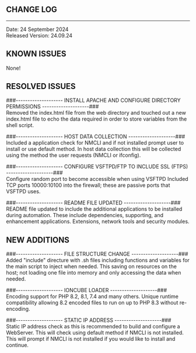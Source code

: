 ## CHANGE LOG
-------------

Date: 24 September 2024<br />
Released Version: 24.09.24<br />


KNOWN ISSUES
------------
None!


RESOLVED ISSUES
---------------

###--------------------  INSTALL APACHE AND CONFIGURE DIRECTORY PERMISSIONS  --------------------###<br />
Removed the index.html file from the web directory and touched out a new index.html file to echo the data required in order to store variables from the shell script.

###--------------------  HOST DATA COLLECTION  --------------------###<br />
Included a application check for NMCLI and if not installed prompt user to install or use default method.
In host data collection this will be collected using the method the user requests (NMCLI or ifconfig).

###--------------------  CONFIGURE VSFTPD/FTP TO INCLUDE SSL (FTPS)  --------------------###<br />
Configure random port to become accessible when using VSFTPD
Included TCP ports 10000:10100 into the firewall; these are passive ports that VSFTPD uses.

###--------------------  README FILE UPDATED  --------------------###<br />
README file updated to include the additional applications to be installed during automation.
These include dependencies, supporting, and enhancement applications. Extensions, network tools and security modules.


NEW ADDITIONS
-------------

###--------------------  FILE STRUCTURE CHANGE  --------------------###<br />
Added "include" directure with .sh files including functions and variables for the main script to inject when needed.
This saving on resources on the host; not loading one file into memory and only accessing the data when needed.

###--------------------  IONCUBE LOADER  --------------------###<br />
Encoding support for PHP 8.2, 8.1, 7.4 and many others.
Unique runtime compatibility allowing 8.2 encoded files to run on up to PHP 8.3 without re-encoding.

###--------------------  STATIC IP ADDRESS  --------------------###<br />
Static IP address check as this is recommended to build and configure a WebServer.
This will check using default method if NMCLI is not installed.
This will prompt if NMCLI is not installed if you would like to install and continue.